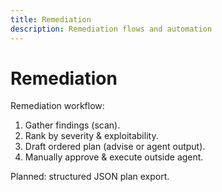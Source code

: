 ```yaml
---
title: Remediation
description: Remediation flows and automation
---
```


# Remediation

Remediation workflow:
1. Gather findings (scan).
2. Rank by severity & exploitability.
3. Draft ordered plan (advise or agent output).
4. Manually approve & execute outside agent.

Planned: structured JSON plan export.


